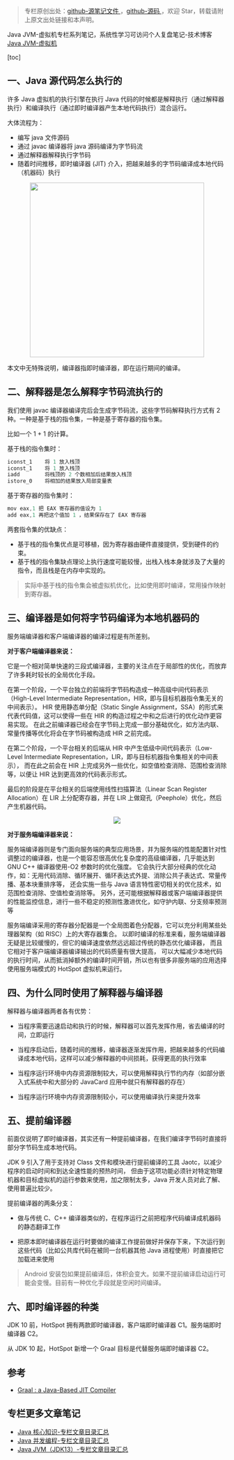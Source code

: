 > 专栏原创出处：[github-源笔记文件 ](https://github.com/GourdErwa/review-notes/tree/master/language/java-jvm) ，[github-源码 ](https://github.com/GourdErwa/java-advanced/tree/master/java-jvm)，欢迎 Star，转载请附上原文出处链接和本声明。

Java JVM-虚拟机专栏系列笔记，系统性学习可访问个人复盘笔记-技术博客 [Java JVM-虚拟机 ](https://review-notes.top/language/java-jvm/)

[toc]
## 一、Java 源代码怎么执行的
许多 Java 虚拟机的执行引擎在执行 Java 代码的时候都是解释执行（通过解释器执行）和编译执行（通过即时编译器产生本地代码执行）混合运行。

大体流程为：
- 编写 java 文件源码
- 通过 javac 编译器将 java 源码编译为字节码流
- 通过解释器解释执行字节码
- 随着时间推移，即时编译器 (JIT) 介入，把越来越多的字节码编译成本地代码（机器码）执行

<div align="center">
    <img src="https://ipic-review-notes.oss-cn-beijing.aliyuncs.com/2020-01-20-java-bytecode-pass2.png" height="400px">
</div>

本文中无特殊说明，编译器指即时编译器，即在运行期间的编译。

## 二、解释器是怎么解释字节码流执行的
我们使用 javac 编译器编译完后会生成字节码流，这些字节码解释执行方式有 2 种。一种是基于栈的指令集，一种是基于寄存器的指令集。

比如一个 1 + 1 的计算。

基于栈的指令集时：
```java
iconst_1    将 1 放入栈顶
iconst_1    将 1 放入栈顶
iadd        将栈顶的 2 个数相加后结果放入栈顶
istore_0    将相加的结果放入局部变量表
```

基于寄存器的指令集时：
```java
mov eax,1 把 EAX 寄存器的值设为 1
add eax,1 再把这个值加 1 ，结果保存在了 EAX 寄存器
```

两套指令集的优缺点：
- 基于栈的指令集优点是可移植，因为寄存器由硬件直接提供，受到硬件的约束。
- 基于栈的指令集缺点理论上执行速度可能较慢，出栈入栈本身就涉及了大量的指令，而且栈是在内存中实现的。

> 实际中基于栈的指令集会被虚拟机优化，比如使用即时编译，常用操作映射到寄存器。

## 三、编译器是如何将字节码编译为本地机器码的
服务端编译器和客户端编译器的编译过程是有所差别。

**对于客户端编译器来说：**

它是一个相对简单快速的三段式编译器，主要的关注点在于局部性的优化，而放弃了许多耗时较长的全局优化手段。 

在第一个阶段，一个平台独立的前端将字节码构造成一种高级中间代码表示（High-Level Intermediate Representation，HIR，即与目标机器指令集无关的中间表示）。
HIR 使用静态单分配（Static Single Assignment，SSA）的形式来代表代码值，这可以使得一些在 HIR 的构造过程之中和之后进行的优化动作更容易实现。
在此之前编译器已经会在字节码上完成一部分基础优化，如方法内联、常量传播等优化将会在字节码被构造成 HIR 之前完成。

在第二个阶段，一个平台相关的后端从 HIR 中产生低级中间代码表示（Low-Level Intermediate Representation，LIR，即与目标机器指令集相关的中间表示），
而在此之前会在 HIR 上完成另外一些优化，如空值检查消除、范围检查消除等，以便让 HIR 达到更高效的代码表示形式。 

最后的阶段是在平台相关的后端使用线性扫描算法（Linear Scan Register Allocation）在 LIR 上分配寄存器，并在 LIR 上做窥孔（Peephole）优化，然后产生机器代码。

<div align="center">
    <img src="https://blog-review-notes.oss-cn-beijing.aliyuncs.com/language/java-jvm/_images/Client-Compiler.png">
</div>

**对于服务端编译器来说：**

服务端编译器则是专门面向服务端的典型应用场景，并为服务端的性能配置针对性调整过的编译器，也是一个能容忍很高优化复杂度的高级编译器，几乎能达到 GNU C++ 编译器使用-O2 参数时的优化强度。
它会执行大部分经典的优化动作，如：无用代码消除、循环展开、循环表达式外提、消除公共子表达式、常量传播、基本块重排序等，
还会实施一些与 Java 语言特性密切相关的优化技术，如范围检查消除、空值检查消除等。
另外，还可能根据解释器或客户端编译器提供的性能监控信息，进行一些不稳定的预测性激进优化，如守护内联、分支频率预测等

服务端编译采用的寄存器分配器是一个全局图着色分配器，它可以充分利用某些处理器架构（如 RISC）上的大寄存器集合。
以即时编译的标准来看，服务端编译器无疑是比较缓慢的，但它的编译速度依然远远超过传统的静态优化编译器，
而且它相对于客户端编译器编译输出的代码质量有很大提高，
可以大幅减少本地代码的执行时间，从而抵消掉额外的编译时间开销，所以也有很多非服务端的应用选择使用服务端模式的 HotSpot 虚拟机来运行。

## 四、为什么同时使用了解释器与编译器

解释器与编译器两者各有优势：

- 当程序需要迅速启动和执行的时候，解释器可以首先发挥作用，省去编译的时间，立即运行

- 当程序启动后，随着时间的推移，编译器逐渐发挥作用，把越来越多的代码编译成本地代码，这样可以减少解释器的中间损耗，获得更高的执行效率

- 当程序运行环境中内存资源限制较大，可以使用解释执行节约内存（如部分嵌入式系统中和大部分的 JavaCard 应用中就只有解释器的存在）

- 当程序运行环境中内存资源限制较小，可以使用编译执行来提升效率

## 五、提前编译器
前面仅说明了即时编译器，其实还有一种提前编译器，在我们编译字节码时直接将部分字节码生成本地代码。

JDK 9 引入了用于支持对 Class 文件和模块进行提前编译的工具 Jaotc，以减少程序的启动时间和到达全速性能的预热时间，
但由于这项功能必须针对特定物理机器和目标虚拟机的运行参数来使用，加之限制太多，Java 开发人员对此了解、使用普遍比较少。

提前编译器的两条分支：
- 做与传统 C、C++ 编译器类似的，在程序运行之前把程序代码编译成机器码的静态翻译工作

- 把原本即时编译器在运行时要做的编译工作提前做好并保存下来，下次运行到这些代码（比如公共库代码在被同一台机器其他 Java 进程使用）时直接把它加载进来使用

> Android 安装包如果提前编译后，体积会变大。如果不提前编译启动运行可能会变慢。目前有一种优化手段就是空闲时间编译。

## 六、即时编译器的种类
JDK 10 前，HotSpot 拥有两款即时编译器，客户端即时编译器 C1。服务端即时编译器 C2。

从 JDK 10 起，HotSpot 新增一个 Graal 目标是代替服务端即时编译器 C2。

## 参考
- [Graal : a Java-Based JIT Compiler](https://docs.oracle.com/en/java/javase/13/vm/java-hotspot-virtual-machine-performance-enhancements.html#GUID-19475E49-11C6-43DF-B21F-DFEC436EC849)

## 专栏更多文章笔记
- [Java 核心知识-专栏文章目录汇总](https://gourderwa.blog.csdn.net/article/details/104020339)
- [Java 并发编程-专栏文章目录汇总](https://blog.csdn.net/xiaohulunb/article/details/103594468)
- [Java JVM（JDK13）-专栏文章目录汇总](https://blog.csdn.net/xiaohulunb/article/details/103828570)